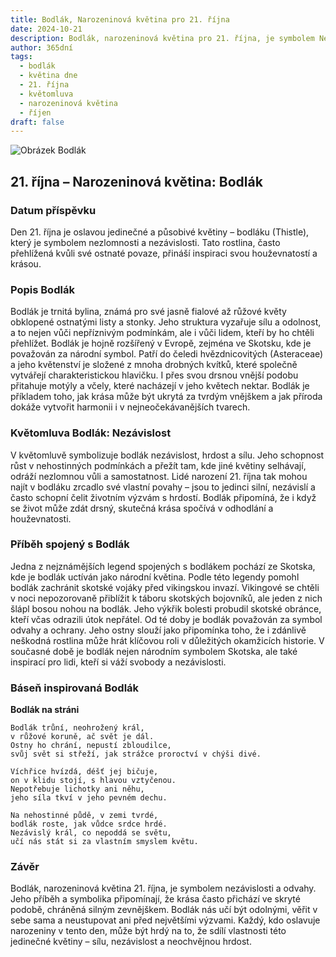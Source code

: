 ```yaml
---
title: Bodlák, Narozeninová květina pro 21. října
date: 2024-10-21
description: Bodlák, narozeninová květina pro 21. října, je symbolem Nezávislost. Objevte její jedinečný význam, fascinující příběhy a poezii, která oslavuje její krásu.
author: 365dní
tags:
  - bodlák
  - květina dne
  - 21. října
  - květomluva
  - narozeninová květina
  - říjen
draft: false
---
```


![Obrázek Bodlák](https://cdn.pixabay.com/photo/2019/07/03/16/36/meadow-4314990_960_720.jpg#center)


## 21. října – Narozeninová květina: Bodlák

### Datum příspěvku

Den 21. října je oslavou jedinečné a působivé květiny – bodláku (Thistle), který je symbolem nezlomnosti a nezávislosti. Tato rostlina, často přehlížená kvůli své ostnaté povaze, přináší inspiraci svou houževnatostí a krásou.

### Popis Bodlák

Bodlák je trnitá bylina, známá pro své jasně fialové až růžové květy obklopené ostnatými listy a stonky. Jeho struktura vyzařuje sílu a odolnost, a to nejen vůči nepříznivým podmínkám, ale i vůči lidem, kteří by ho chtěli přehlížet. Bodlák je hojně rozšířený v Evropě, zejména ve Skotsku, kde je považován za národní symbol. Patří do čeledi hvězdnicovitých (Asteraceae) a jeho květenství je složené z mnoha drobných kvítků, které společně vytvářejí charakteristickou hlavičku. I přes svou drsnou vnější podobu přitahuje motýly a včely, které nacházejí v jeho květech nektar. Bodlák je příkladem toho, jak krása může být ukrytá za tvrdým vnějškem a jak příroda dokáže vytvořit harmonii i v nejneočekávanějších tvarech.

### Květomluva Bodlák: Nezávislost

V květomluvě symbolizuje bodlák nezávislost, hrdost a sílu. Jeho schopnost růst v nehostinných podmínkách a přežít tam, kde jiné květiny selhávají, odráží nezlomnou vůli a samostatnost. Lidé narození 21. října tak mohou najít v bodláku zrcadlo své vlastní povahy – jsou to jedinci silní, nezávislí a často schopní čelit životním výzvám s hrdostí. Bodlák připomíná, že i když se život může zdát drsný, skutečná krása spočívá v odhodlání a houževnatosti.

### Příběh spojený s Bodlák

Jedna z nejznámějších legend spojených s bodlákem pochází ze Skotska, kde je bodlák uctíván jako národní květina. Podle této legendy pomohl bodlák zachránit skotské vojáky před vikingskou invazí. Vikingové se chtěli v noci nepozorovaně přiblížit k táboru skotských bojovníků, ale jeden z nich šlápl bosou nohou na bodlák. Jeho výkřik bolesti probudil skotské obránce, kteří včas odrazili útok nepřátel. Od té doby je bodlák považován za symbol odvahy a ochrany. Jeho ostny slouží jako připomínka toho, že i zdánlivě neškodná rostlina může hrát klíčovou roli v důležitých okamžicích historie. V současné době je bodlák nejen národním symbolem Skotska, ale také inspirací pro lidi, kteří si váží svobody a nezávislosti.

### Báseň inspirovaná Bodlák

**Bodlák na stráni**

```
Bodlák trůní, neohrožený král,  
v růžové koruně, ač svět je dál.  
Ostny ho chrání, nepustí zbloudilce,  
svůj svět si střeží, jak strážce proroctví v chýši divé.  

Víchřice hvízdá, déšť jej bičuje,  
on v klidu stojí, s hlavou vztyčenou.  
Nepotřebuje lichotky ani něhu,  
jeho síla tkví v jeho pevném dechu.  

Na nehostinné půdě, v zemi tvrdé,  
bodlák roste, jak vůdce srdce hrdé.  
Nezávislý král, co nepoddá se světu,  
učí nás stát si za vlastním smyslem květu.  
```

### Závěr

Bodlák, narozeninová květina 21. října, je symbolem nezávislosti a odvahy. Jeho příběh a symbolika připomínají, že krása často přichází ve skryté podobě, chráněná silným zevnějškem. Bodlák nás učí být odolnými, věřit v sebe sama a neustupovat ani před největšími výzvami. Každý, kdo oslavuje narozeniny v tento den, může být hrdý na to, že sdílí vlastnosti této jedinečné květiny – sílu, nezávislost a neochvějnou hrdost.